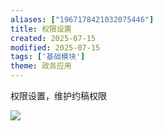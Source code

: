 ```yaml
---
aliases: ["1967178421032075446"]
title: 权限设置
created: 2025-07-15
modified: 2025-07-15
tags: ['基础模块']
theme: 政务应用
---
```


权限设置，维护约稿权限

![](https://myhelpdoc.oss-cn-heyuan.aliyuncs.com/mdimages/8a9e5878fb38c2735dcb40f8b888df32.jpg)